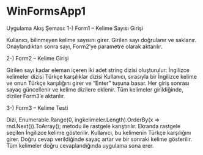 # WinFormsApp1
Uygulama Akış Şeması:
1-)
Form1 – Kelime Sayısı Girişi

Kullanıcı, bilinmeyen kelime sayısını girer.
Girilen sayı doğrulanır ve saklanır.
Onaylandıktan sonra sayı, Form2’ye parametre olarak aktarılır.

2-)
Form2 – Kelime Girişi

Girilen sayı kadar eleman içeren iki adet string dizisi oluşturulur:
İngilizce kelimeler dizisi
Türkçe karşılıklar dizisi
Kullanıcı, sırasıyla bir İngilizce kelime ve onun Türkçe karşılığını girer ve “Enter” tuşuna basar.
Her giriş sonrası sayaç güncellenir ve kelime dizilere eklenir.
Tüm kelimeler girildiğinde, diziler Form3’e aktarılır.

3-)
Form3 – Kelime Testi

Dizi, Enumerable.Range(0, ingkelimeler.Length).OrderBy(x => rnd.Next()).ToArray(); metodu ile rastgele karıştırılır.
Ekranda rastgele seçilen İngilizce kelime gösterilir.
Kullanıcı, bu kelimenin Türkçe karşılığını girer.
Doğru cevap verildiğinde sayaç artar ve bir sonraki kelime gösterilir.
Tüm kelimeler doğru cevaplandığında uygulama sona erer.
